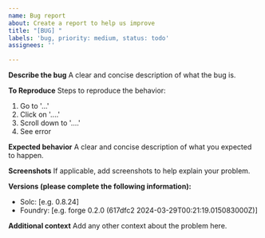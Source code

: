 ```yaml
---
name: Bug report
about: Create a report to help us improve
title: "[BUG] "
labels: 'bug, priority: medium, status: todo'
assignees: ''

---
```


**Describe the bug**
A clear and concise description of what the bug is.

**To Reproduce**
Steps to reproduce the behavior:
1. Go to '...'
2. Click on '....'
3. Scroll down to '....'
4. See error

**Expected behavior**
A clear and concise description of what you expected to happen.

**Screenshots**
If applicable, add screenshots to help explain your problem.

**Versions (please complete the following information):**
 - Solc: [e.g. 0.8.24]
 - Foundry: [e.g. forge 0.2.0 (617dfc2 2024-03-29T00:21:19.015083000Z)]

**Additional context**
Add any other context about the problem here.
